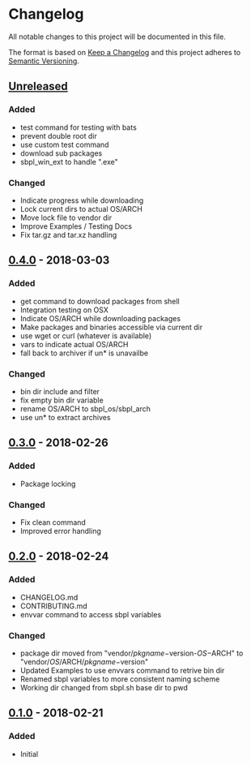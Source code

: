 # Changelog
All notable changes to this project will be documented in this file.

The format is based on [Keep a Changelog](http://keepachangelog.com/en/1.0.0/)
and this project adheres to [Semantic Versioning](http://semver.org/spec/v2.0.0.html).

## [Unreleased]
### Added
- test command for testing with bats
- prevent double root dir
- use custom test command
- download sub packages
- sbpl_win_ext to handle ".exe"
### Changed
- Indicate progress while downloading
- Lock current dirs to actual OS/ARCH
- Move lock file to vendor dir
- Improve Examples / Testing Docs
- Fix tar.gz and tar.xz handling

## [0.4.0] - 2018-03-03
### Added
- get command to download packages from shell
- Integration testing on OSX
- Indicate OS/ARCH while downloading packages
- Make packages and binaries accessible via current dir
- use wget or curl (whatever is available)
- vars to indicate actual OS/ARCH
- fall back to archiver if un* is unavailbe
### Changed
- bin dir include and filter
- fix empty bin dir variable
- rename OS/ARCH to sbpl_os/sbpl_arch
- use un* to extract archives

## [0.3.0] - 2018-02-26
### Added
- Package locking
### Changed
- Fix clean command
- Improved error handling

## [0.2.0] - 2018-02-24
### Added
- CHANGELOG.md
- CONTRIBUTING.md
- envvar command to access sbpl variables
### Changed
- package dir moved from "vendor/$pkgname-$version-$OS-$ARCH" to "vendor/$OS/$ARCH/$pkgname-$version"
- Updated Examples to use envvars command to retrive bin dir 
- Renamed sbpl variables to more consistent naming scheme
- Working dir changed from sbpl.sh base dir to pwd

## [0.1.0] - 2018-02-21
### Added
- Initial

[Unreleased]: https://github.com/octocraft/sbpl/compare/master...v0.4.0
[0.4.0]: https://github.com/octocraft/sbpl/compare/v0.3.0...v0.4.0
[0.3.0]: https://github.com/octocraft/sbpl/compare/v0.2.0...v0.3.0
[0.2.0]: https://github.com/octocraft/sbpl/compare/v0.1.0...v0.2.0
[0.1.0]: https://github.com/octocraft/sbpl/tree/v0.1.0
